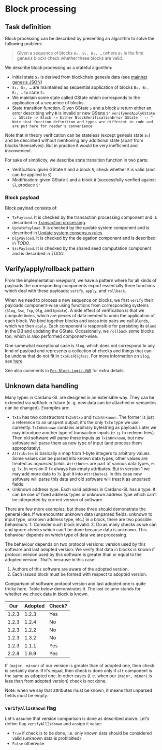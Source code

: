 # Block processing

## Task definition

Block processing can be described by presenting an algorithm to solve the
following problem:

> Given a sequence of blocks `B₀, B₁, B₂, …` (where `B₀` is the first genesis
> block) check whether these blocks are valid.

We describe block processing as a stateful algorithm:

-   Initial state `S₀` is derived from blockchain genesis data (see [mainnet
    genesis
    JSON](https://raw.githubusercontent.com/input-output-hk/cardano-sl/e7cfb1724024e0db2f25ddd2eb8f8f17c0bc497f/node/mainnet-genesis.json))
-   `S₁, S₂, …` are maintained as sequential application of blocks
    `B₀, B₁, B₂, …` to state `S₀`
-   We maintain some state called GState which corresponds to the application of
    a sequence of blocks.
-   State transition function. Given GState `S` and a block `B` return either an
    error describing why `B` is invalid or new GState `S'`
    `verifyAndApplyGState :: GState -> Block -> Either BlockVerificationError GState   -- ^ Note that function definition and types are different in code and are put here for reader's convenience`

Note that in theory verification can be stateless (except genesis state `S₀`)
and be described without mentioning any additional state (apart from blocks
themselves). But in practice it would be very inefficient and inconvenient.

For sake of simplicity, we describe state transition function in two parts:

-   Verification: given GState `S` and a block `B`, check whether `B` is valid
    (and can be applied to `S`)
-   Modification: given GState `S` and a block `B` (successfully verified
    against `S`), produce `S'`

### Block payload

Block payload consists of:

-   `TxPayload`. It is checked by the transaction processing component and is
    described in [Transaction processing](txp.md).
-   `UpdatePayload`. It is checked by the update system component and is
    described in [Update system consensus rules](us.md).
-   `DlgPayload`. It is checked by the delegation component and is described in
    *TODO*.
-   `SscPayload`. It is checked by the shared seed computation component and is
    described in *TODO*.

## Verify/apply/rollback pattern

From the implementation viewpoint, we have a pattern where for all kinds of
payloads the corresponding components export essentially three functions which
deal with these payloads: `verify`, `apply`, and `rollback`.

When we need to process a new sequence on blocks, we first `verify` their
payloads component-wise using functions from corresponding systems (`Slog`,
`Ssc`, `Txp`, `Dlg`, and `Update`). A side effect of verification is that we
compute `Undo`s, which are pieces of data needed to undo the application of each
block. We bind together blocks and `Undo`s into pairs we call `Blund`s, which we
then `apply`. Each component is responsible for persisting its `Blund` in the DB
and updating the GState. Occasionally, we `rollback` some blocks too, which is
also performed component-wise.

One somewhat exceptional case is `Slog`, which does not correspond to any kind
of payload and represents a collection of checks and things that can be undone
that do not fit in `txp`/`us`/`dlg`/`ssc`. For more information on `Slog`, see
[here](slog.md).

See also comments in
[`Pos.Block.Logic.VAR`](https://github.com/input-output-hk/cardano-sl/blob/6dd8fa60971dbfe2b1e8ad2159a9aa18efe71156/block/src/Pos/Block/Logic/VAR.hs)
for extra details.

## Unknown data handling

Many types in Cardano-SL are designed in an extensible way. They can be extended
via softfork in future (e. g. new data can be attached or semantics can be
changed). Examples are:

-   `TxIn` has two constructors `TxInUtxo` and `TxInUnknown`. The former is just
    a reference to an unspent output, it's the only `TxIn` type we
    use currently. `TxInUnknown` contains arbitrary bytestring as payload. Later
    we may introduce another type of transaction inputs (e. g. to redeem fees).
    Then old software will parse these inputs as `TxInUnknown`, but new software
    will parse them as new type of input (and process them appropriately).
-   `Attributes` is basically a map from 1-byte integers to arbitrary values.
    Some values can be parsed into known data types, other values are treated as
    *unparsed fields*. `Attributes` are part of various data types, e. g. `Tx`.
    In version 0 `Tx` always has empty attributes. But in version 1 we may add
    more data to `Tx` (put it into `Attributes`). In this case new software will
    parse this data and old software will treat it as unparsed fields.
-   Unknown address type. Each valid address in Cardano-SL has a type. It can be
    one of fixed address types or unknown address type which can't be
    interpreted by current version of software.

There are few more examples, but these three should demonstrate the general
idea. If we encounter unknown data (unparsed fields, unknown tx input type,
unknown address type, etc.) in a block, there are two possible behaviours: 1.
Consider such block invalid. 2. Do as many checks as we can and ignore checks
which can't be done because data is unknown. This behaviour depends on which
type of data we are processing.

The behaviour depends on two protocol versions: version used by this software
and last adopted version. We verify that data in blocks is known if protocol
version used by this software is greater than or equal to the adopted version.
That's because in this case:

1.  Authors of this software are aware of the adopted version.
2.  Each issued block must be formed with respect to adopted version.

Comparison of software protocol version and last adopted one is quite tricky
here. Table below demonstrates it. The last column stands for whether we check
data in block is known.

| Our   | Adopted | Check? |
|-------|---------|--------|
| 1.2.3 | 1.2.3   | Yes    |
| 1.2.3 | 1.2.4   | No     |
| 1.2.3 | 1.2.2   | No     |
| 1.2.3 | 1.3.2   | No     |
| 1.2.3 | 1.1.1   | Yes    |
| 2.2.8 | 1.9.9   | Yes    |

If `(major, minor)` of our version is greater than of adopted one, then check is
certainly done. If it's equal, then check is done only if `alt` component is the
same as adopted one. In other cases (i. e. when our `(major, minor)` is less
than from adopted version) check is not done.

Note: when we say that attributes must be known, it means that unparsed fields
must be empty.

### `verifyAllIsKnown` flag

Let's assume that version comparison is done as described above. Let's define
flag `verifyAllIsKnown` and assign it value:

-   `True` if check is to be done, i.e. only known data should be considered
    valid (unknown data is prohibitied)
-   `False` otherwise


